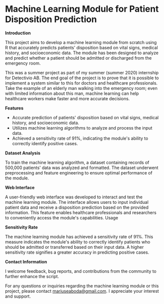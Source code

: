 # Machine Learning Module for Patient Disposition Prediction

**Introduction**

This project aims to develop a machine learning module from scratch using R that accurately predicts patients' disposition based on vital signs, medical history, and socioeconomic data. The module has been designed to analyze and predict whether a patient should be admitted or discharged from the emergency room.

This was a summer project as part of my summer (summer 2020) internship for Detectivio AB. The end goal of the project is to prove that it is possible to implement a system similar to this for doctors and healthcare professionals. Take the example of an elderly man walking into the emergency room; even with limited information about this man, machine learning can help healthcare workers make faster and more accurate decisions. 

**Features**

   - Accurate prediction of patients' disposition based on vital signs, medical history, and socioeconomic data.
   - Utilizes machine learning algorithms to analyze and process the input data.
   - Achieved a sensitivity rate of 91%, indicating the module's ability to correctly identify positive cases.

**Dataset Analysis**

To train the machine learning algorithm, a dataset containing records of 500,000 patients' data was analyzed and formatted. The dataset underwent preprocessing and feature engineering to ensure optimal performance of the module.

**Web Interface**

A user-friendly web interface was developed to interact and test the machine learning module. The interface allows users to input individual patient data and receive a disposition prediction based on the provided information. This feature enables healthcare professionals and researchers to conveniently access the module's capabilities.
Usage

**Sensitivity Rate**

The machine learning module has achieved a sensitivity rate of 91%. This measure indicates the module's ability to correctly identify patients who should be admitted or transferred based on their input data. A higher sensitivity rate signifies a greater accuracy in predicting positive cases.

**Contact Information**

I welcome feedback, bug reports, and contributions from the community to further enhance the script.

For any questions or inquiries regarding the machine learning module or this project, please contact mariuseaboda@gmail.com. I appreciate your interest and support.


